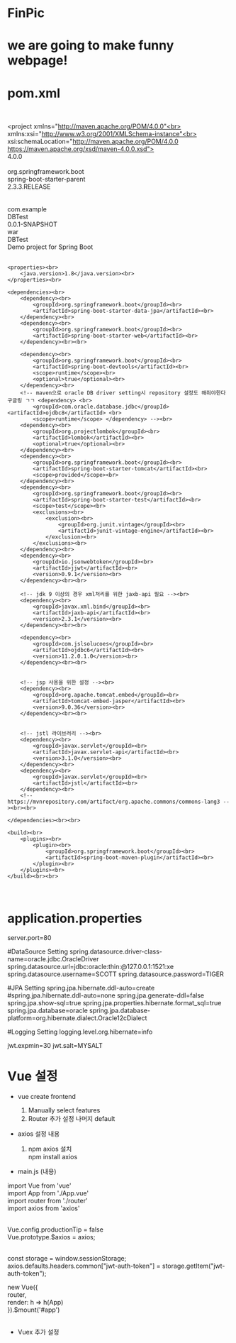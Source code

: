 # FinPic

# we are going to make funny webpage!

# pom.xml
<?xml version="1.0" encoding="UTF-8"?><br>
<project xmlns="http://maven.apache.org/POM/4.0.0"<br>
	xmlns:xsi="http://www.w3.org/2001/XMLSchema-instance"<br>
	xsi:schemaLocation="http://maven.apache.org/POM/4.0.0 https://maven.apache.org/xsd/maven-4.0.0.xsd"><br>
	<modelVersion>4.0.0</modelVersion><br>
	<parent><br>
		<groupId>org.springframework.boot</groupId><br>
		<artifactId>spring-boot-starter-parent</artifactId><br>
		<version>2.3.3.RELEASE</version><br>
		<relativePath /> <!-- lookup parent from repository --><br>
	</parent><br>
	<groupId>com.example</groupId><br>
	<artifactId>DBTest</artifactId><br>
	<version>0.0.1-SNAPSHOT</version><br>
	<packaging>war</packaging><br>
	<name>DBTest</name><br>
	<description>Demo project for Spring Boot</description><br><br>

	<properties><br>
		<java.version>1.8</java.version><br>
	</properties><br>

	<dependencies><br>
		<dependency><br>
			<groupId>org.springframework.boot</groupId><br>
			<artifactId>spring-boot-starter-data-jpa</artifactId><br>
		</dependency><br>
		<dependency><br>
			<groupId>org.springframework.boot</groupId><br>
			<artifactId>spring-boot-starter-web</artifactId><br>
		</dependency><br><br>

		<dependency><br>
			<groupId>org.springframework.boot</groupId><br>
			<artifactId>spring-boot-devtools</artifactId><br>
			<scope>runtime</scope><br>
			<optional>true</optional><br>
		</dependency><br>
		<!-- maven으로 oracle DB driver setting시 repository 설정도 해줘야한다 구글링 ㄱㄱ <dependency> <br>
			<groupId>com.oracle.database.jdbc</groupId> <artifactId>ojdbc8</artifactId> <br>
			<scope>runtime</scope> </dependency> --><br>
		<dependency><br>
			<groupId>org.projectlombok</groupId><br>
			<artifactId>lombok</artifactId><br>
			<optional>true</optional><br>
		</dependency><br>
		<dependency><br>
			<groupId>org.springframework.boot</groupId><br>
			<artifactId>spring-boot-starter-tomcat</artifactId><br>
			<scope>provided</scope><br>
		</dependency><br>
		<dependency><br>
			<groupId>org.springframework.boot</groupId><br>
			<artifactId>spring-boot-starter-test</artifactId><br>
			<scope>test</scope><br>
			<exclusions><br>
				<exclusion><br>
					<groupId>org.junit.vintage</groupId><br>
					<artifactId>junit-vintage-engine</artifactId><br>
				</exclusion><br>
			</exclusions><br>
		</dependency><br>
		<dependency><br>
			<groupId>io.jsonwebtoken</groupId><br>
			<artifactId>jjwt</artifactId><br>
			<version>0.9.1</version><br>
		</dependency><br><br>

		<!-- jdk 9 이상의 경우 xml처리를 위한 jaxb-api 필요 --><br>
		<dependency><br>
			<groupId>javax.xml.bind</groupId><br>
			<artifactId>jaxb-api</artifactId><br>
			<version>2.3.1</version><br>
		</dependency><br><br>

		<dependency><br>
			<groupId>com.jslsolucoes</groupId><br>
			<artifactId>ojdbc6</artifactId><br>
			<version>11.2.0.1.0</version><br>
		</dependency><br><br>


		<!-- jsp 사용을 위한 설정 --><br>
		<dependency><br>
			<groupId>org.apache.tomcat.embed</groupId><br>
			<artifactId>tomcat-embed-jasper</artifactId><br>
			<version>9.0.36</version><br>
		</dependency><br><br>


		<!-- jstl 라이브러리 --><br>
		<dependency><br>
			<groupId>javax.servlet</groupId><br>
			<artifactId>javax.servlet-api</artifactId><br>
			<version>3.1.0</version><br>
		</dependency><br>
		<dependency><br>
			<groupId>javax.servlet</groupId><br>
			<artifactId>jstl</artifactId><br>
		</dependency><br>
		<!-- https://mvnrepository.com/artifact/org.apache.commons/commons-lang3 --><br><br>

	</dependencies><br><br>

	<build><br>
		<plugins><br>
			<plugin><br>
				<groupId>org.springframework.boot</groupId><br>
				<artifactId>spring-boot-maven-plugin</artifactId><br>
			</plugin><br>
		</plugins><br>
	</build><br><br>

</project><br>

# application.properties

server.port=80

#DataSource Setting
spring.datasource.driver-class-name=oracle.jdbc.OracleDriver
spring.datasource.url=jdbc:oracle:thin:@127.0.0.1:1521:xe
spring.datasource.username=SCOTT
spring.datasource.password=TIGER


#JPA Setting
spring.jpa.hibernate.ddl-auto=create
#spring.jpa.hibernate.ddl-auto=none
spring.jpa.generate-ddl=false
spring.jpa.show-sql=true
spring.jpa.properties.hibernate.format_sql=true
spring.jpa.database=oracle
spring.jpa.database-platform=org.hibernate.dialect.Oracle12cDialect


#Logging Setting
logging.level.org.hibernate=info

jwt.expmin=30
jwt.salt=MYSALT



# Vue 설정
  - vue create frontend<br>
    1) Manually select features<br>
    2) Router 추가 설정 나머지 default<br>
    
  
  - axios 설정 내용<br>
    1) npm axios 설치<br>
      npm install axios
  - main.js (내용)<br>
  
import Vue from 'vue'<br>
import App from './App.vue'<br>
import router from './router'<br>
import axios from 'axios'<br><br>

Vue.config.productionTip = false<br>
Vue.prototype.$axios = axios;<br><br>

const storage = window.sessionStorage;<br>
axios.defaults.headers.common["jwt-auth-token"] = storage.getItem("jwt-auth-token");<br>

new Vue({<br>
  router,<br>
  render: h => h(App)<br>
}).$mount('#app')<br><br>

  - Vuex 추가 설정 
    
